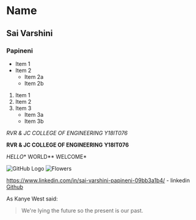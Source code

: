 # Name
## Sai Varshini

### Papineni

* Item 1
* Item 2
  * Item 2a
  * Item 2b

1. Item 1
2. Item 2
3. Item 3
   * Item 3a
   * Item 3b

*RVR & JC COLLEGE OF ENGINEERING*
_Y18IT076_

**RVR & JC COLLEGE OF ENGINEERING**
__Y18IT076__

*HELLO** WORLD** WELCOME*

![GitHub Logo](/images/logo.png)
![Flowers](https://encrypted-tbn0.gstatic.com/images?q=tbn:ANd9GcRWEXv7sULeiMMCggUsUGabz6z86_tDu--wZw&usqp=CAU)


https://www.linkedin.com/in/sai-varshini-papineni-09bb3a1b4/ - linkedin
[Github](https://www.linkedin.com)


As Kanye West said:

>We're lying the future so
>the present is our past.
